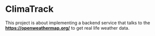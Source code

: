 # ClimaTrack

This project is about implementing a backend service that talks to the **https://openweathermap.org/** to get real life weather data.
